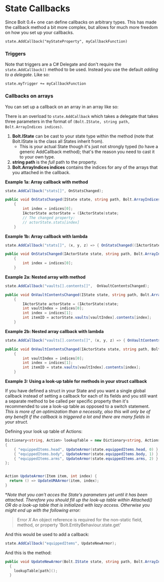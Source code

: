 # State Callbacks

Since Bolt 0.4+ one can define callbacks on arbitrary types.
This has made the callback method a bit more complex, but allows for much more freedom on how you set up your callbacks.

`state.AddCallback("myStateProperty", myCallbackFunction)`


### Triggers

Note that triggers are a C# Delegate and don't require the `state.AddCallback()` method to be used. Instead you use the default *adding to a delegate*.
Like so:

`state.myTrigger += myCallbackFunction`


### Callbacks on arrays

You can set up a callback on an array in an array like so:

There is an overload to `state.AddCallback` which takes a delegate that takes three parameters in the format of `(Bolt.IState, string path, Bolt.ArrayIndices indices)`.

1. **Bolt.IState** can be cast to your state type within the method (note that Bolt.IState is the class all States inherit from).
    - This is your actual State though it's just not strongly typed (to have a generic AddCallback method); that's the reason you need to cast it to your own type.
2. **string path** is the *full* path to the property.
3. **Bolt.ArrayIndices indices** contains the indices for any of the arrays that you attached in the callback.

**Example 1a: Array callback with method**

```C#
state.AddCallback("stats[]", OnStatsChanged); 
```

```C#
public void OnStatsChanged(IState state, string path, Bolt.ArrayIndices indices)
    {
        int index = indices[0];
        IActorState actorState = (IActorState)state;
        // The changed property:
        // actorState.stats[index]
    }
```

**Example 1b: Array callback with lambda**

```C#
state.AddCallback("stats[]", (x, y, z) => { OnStatsChanged((IActorState)x, (string)y, (Bolt.ArrayIndices)z); }); 
```

```C#
public void OnStatsChanged(IActorState state, string path, Bolt.ArrayIndices indices)
    {
        int index = indices[0];
    }
```

**Example 2a: Nested array with method**

```C#
state.AddCallback("vaults[].contents[]",  OnVaultContentsChanged); 
```

```C#
public void OnVaultContentsChanged(IState state, string path, Bolt.ArrayIndices indices)
    {
        IActorState actorState = (IActorState)state;
        int vaultIndex = indices[0];
        int index = indices[1];
        int itemID = actorState.vaults[vaultIndex].contents[index];
    }
```

**Example 2b: Nested array callback with lambda**

```C#
state.AddCallback("vaults[].contents[]", (x, y, z) => { OnVaultContentsChanged((IActorState)x, (string)y, (Bolt.ArrayIndices)z); }); 
```

```C#
public void OnVaultContentsChanged(IActorState state, string path, Bolt.ArrayIndices indices)
    {
        int vaultIndex = indices[0];
        int index = indices[1];
        int itemID = state.vaults[vaultIndex].contents[index];
    }
```

**Example 3: Using a look-up table for methods in your struct callback**

If you have defined a struct in your State and you want a single global callback instead of setting a callback for each of its fields and you still want a separate method to be called per specific property then it's recommended to use a look-up table as opposed to a switch statement.   
*This is more of an optimization than a necessity, also this will only be of any benefit if the callback is triggered a lot and there are many fields in your struct.*

Defining your look up table of Actions:

```C#
Dictionary<string, Action> lookupTable = new Dictionary<string, Action>()
{
    { "equippedItems.head", UpdateArmor(state.equippedItems.head, 0) },
    { "equippedItems.body", UpdateArmor(state.equippedItems.body, 1) },
    { "equippedItems.arms", UpdateArmor(state.equippedItems.arms, 2) }
};


Action UpdateArmor(Item item, int index) {
  return () => UpdateUMAArmor(item, index);
}
```

**Note that you can't acces the State's parameters yet until it has been attached. Therefore you should fill up the look-up table within Attached() OR do a look-up table that is initialized with lazy access. Otherwise you might end up with the following error:*

> Error *X* An object reference is required for the non-static field, method, or property 'Bolt.EntityBehaviour<IPlayerState>.state.get' 

And this would be used to add a callback:

```C#
state.AddCallback("equippedItems", UpdateNewArmor); 
```

And this is the method:

```C#
public void UpdateNewArmor(Bolt.IState state, string path, Bolt.ArrayIndices indices)
  {
    lookupTable[path]();
  }
```



